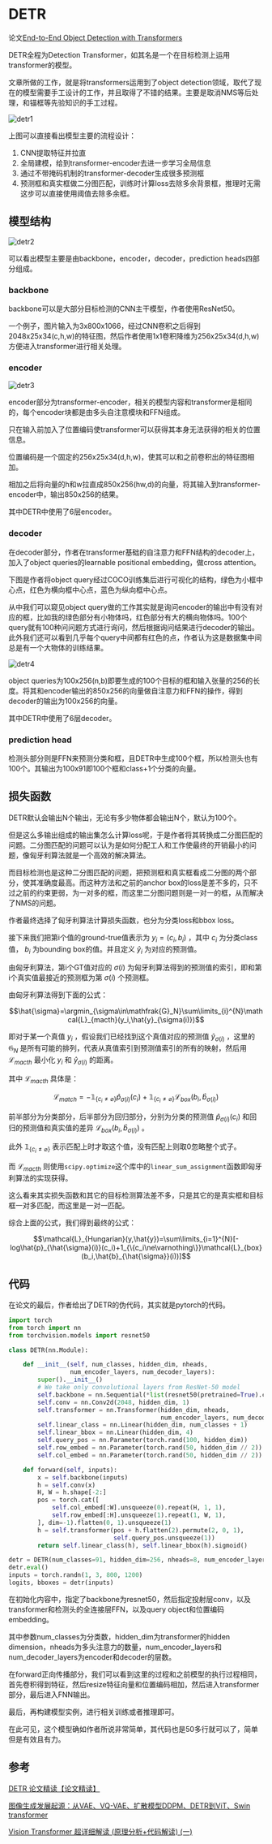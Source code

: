 # DETR

论文[End-to-End Object Detection with Transformers](https://arxiv.org/abs/2005.12872)

DETR全程为Detection Transformer，如其名是一个在目标检测上运用transformer的模型。

文章所做的工作，就是将transformers运用到了object detection领域，取代了现在的模型需要手工设计的工作，并且取得了不错的结果。主要是取消NMS等后处理，和锚框等先验知识的手工过程。

![detr1](./img/1.png)

上图可以直接看出模型主要的流程设计：

1. CNN提取特征并拉直
2. 全局建模，给到transformer-encoder去进一步学习全局信息
3. 通过不带掩码机制的transformer-decoder生成很多预测框
4. 预测框和真实框做二分图匹配，训练时计算loss去除多余背景框，推理时无需这步可以直接使用阈值去除多余框。

## 模型结构

![detr2](./img/2.png)

可以看出模型主要是由backbone，encoder，decoder，prediction heads四部分组成。

### backbone

backbone可以是大部分目标检测的CNN主干模型，作者使用ResNet50。

一个例子，图片输入为3x800x1066，经过CNN卷积之后得到2048x25x34(c,h,w)的特征图，然后作者使用1x1卷积降维为256x25x34(d,h,w)方便进入transformer进行相关处理。

### encoder

![detr3](./img/3.png)

encoder部分为transformer-encoder，相关的模型内容和transformer是相同的，每个encoder块都是由多头自注意模块和FFN组成。

只在输入前加入了位置编码使transformer可以获得其本身无法获得的相关的位置信息。

位置编码是一个固定的256x25x34(d,h,w)，使其可以和之前卷积出的特征图相加。

相加之后将向量的h和w拉直成850x256(hw,d)的向量，将其输入到transformer-encoder中，输出850x256的结果。

其中DETR中使用了6层encoder。

### decoder

在decoder部分，作者在transformer基础的自注意力和FFN结构的decoder上，加入了object queries的learnable positional embedding，做cross attention。

下图是作者将object query经过COCO训练集后进行可视化的结构，绿色为小框中心点，红色为横向框中心点，蓝色为纵向框中心点。

从中我们可以窥见object query做的工作其实就是询问encoder的输出中有没有对应的框，比如我的绿色部分有小物体吗，红色部分有大的横向物体吗。100个query就有100种问问题方式进行询问，然后根据询问结果进行decoder的输出。此外我们还可以看到几乎每个query中间都有红色的点，作者认为这是数据集中间总是有一个大物体的训练结果。

![detr4](./img/4.png)

object queries为100x256(n,b)即要生成的100个目标的框和输入张量的256的长度。将其和encoder输出的850x256的向量做自注意力和FFN的操作，得到decoder的输出为100x256的向量。

其中DETR中使用了6层decoder。

### prediction head

检测头部分则是FFN来预测分类和框，且DETR中生成100个框，所以检测头也有100个。其输出为100x91即100个框和class+1个分类的向量。

## 损失函数

DETR默认会输出N个输出，无论有多少物体都会输出N个，默认为100个。

但是这么多输出组成的输出集怎么计算loss呢，于是作者将其转换成二分图匹配的问题。二分图匹配的问题可以认为是如何分配工人和工作使最终的开销最小的问题，像匈牙利算法就是一个高效的解决算法。

而目标检测也是这种二分图匹配的问题，把预测框和真实框看成二分图的两个部分，使其准确度最高。而这种方法和之前的anchor box的loss是差不多的，只不过之前的约束更弱，为一对多的框，而这里二分图问题则是一对一的框，从而解决了NMS的问题。

作者最终选择了匈牙利算法计算损失函数，也分为分类loss和bbox loss。

接下来我们把第i个值的ground-true值表示为 $y_i=(c_i,b_i)$ ，其中 $c_i$ 为分类class值， $b_i$ 为bounding box的值。并且定义 $\hat{y}_i$ 为对应的预测值。

由匈牙利算法，第i个GT值对应的 $\sigma(i)$ 为匈牙利算法得到的预测值的索引，即和第i个真实值最接近的预测框为第 $\sigma(i)$ 个预测框。

由匈牙利算法得到下面的公式：

```math
\hat{\sigma}=\argmin_{\sigma\in\mathfrak{G}_N}\sum\limits_{i}^{N}\mathcal{L}_{macth}(y_i,\hat{y}_{\sigma(i)})
```

即对于某一个真值 $y_i$ ，假设我们已经找到这个真值对应的预测值 $\hat{y}_{\sigma(i)}$ ，这里的 $\mathfrak{G}_N$ 是所有可能的排列，代表从真值索引到预测值索引的所有的映射，然后用 $\mathcal{L}_{macth}$ 最小化 $y_i$ 和 $\hat{y}_{\sigma(i)}$ 的距离。

其中 $\mathcal{L}_{macth}$ 具体是：

```math
\mathcal{L}_{match}=-\mathbb{1}_{\{c_i\ne\varnothing\}}\hat{p}_{\sigma(i)}(c_i)+\mathbb{1}_{\{c_i\ne\varnothing\}}\mathcal{L}_{box}(b_i,\hat{b}_{\sigma(i)})
```

前半部分为分类部分，后半部分为回归部分，分别为分类的预测值 $\hat{p}_{\sigma(i)}(c_i)$ 和回归的预测值和真实值的差异 $\mathcal{L}_{box}(b_i,\hat{b}_{\sigma(i)})$ 。

此外 $\mathbb{1}_{\{c_i\ne\varnothing\}}$ 表示匹配上时才取这个值，没有匹配上则取0忽略整个式子。

而 $\mathcal{L}_{macth}$ 则使用`scipy.optimize`这个库中的`linear_sum_assignment`函数即匈牙利算法的实现获得。

这么看来其实损失函数和其它的目标检测算法差不多，只是其它的是真实框和目标框一对多匹配，而这里是一对一匹配。

综合上面的公式，我们得到最终的公式：

```math
\mathcal{L}_{Hungarian}(y,\hat{y})=\sum\limits_{i=1}^{N}[-log\hat{p}_{\hat{\sigma}(i)}(c_i)+1_{\{c_i\ne\varnothing\}}\mathcal{L}_{box}(b_i,\hat{b}_{\hat{\sigma}}(i))]
```

## 代码

在论文的最后，作者给出了DETR的伪代码，其实就是pytorch的代码。

```python
import torch
from torch import nn
from torchvision.models import resnet50

class DETR(nn.Module):

    def __init__(self, num_classes, hidden_dim, nheads,
                 num_encoder_layers, num_decoder_layers):
        super().__init__()
        # We take only convolutional layers from ResNet-50 model
        self.backbone = nn.Sequential(*list(resnet50(pretrained=True).children())[:-2])
        self.conv = nn.Conv2d(2048, hidden_dim, 1)
        self.transformer = nn.Transformer(hidden_dim, nheads,
                                          num_encoder_layers, num_decoder_layers)
        self.linear_class = nn.Linear(hidden_dim, num_classes + 1)
        self.linear_bbox = nn.Linear(hidden_dim, 4)
        self.query_pos = nn.Parameter(torch.rand(100, hidden_dim))
        self.row_embed = nn.Parameter(torch.rand(50, hidden_dim // 2))
        self.col_embed = nn.Parameter(torch.rand(50, hidden_dim // 2))

    def forward(self, inputs):
        x = self.backbone(inputs)
        h = self.conv(x)
        H, W = h.shape[-2:]
        pos = torch.cat([
            self.col_embed[:W].unsqueeze(0).repeat(H, 1, 1),
            self.row_embed[:H].unsqueeze(1).repeat(1, W, 1),
        ], dim=-1).flatten(0, 1).unsqueeze(1)
        h = self.transformer(pos + h.flatten(2).permute(2, 0, 1),
                             self.query_pos.unsqueeze(1))
        return self.linear_class(h), self.linear_bbox(h).sigmoid()

detr = DETR(num_classes=91, hidden_dim=256, nheads=8, num_encoder_layers=6, num_decoder_layers=6)
detr.eval()
inputs = torch.randn(1, 3, 800, 1200)
logits, bboxes = detr(inputs)
```

在初始化内容中，指定了backbone为resnet50，然后指定投射层conv，以及transformer和检测头的全连接层FFN，以及query object和位置编码embedding。

其中参数num_classes为分类数，hidden_dim为transformer的hidden dimension，nheads为多头注意力的数量，num_encoder_layers和num_decoder_layers为encoder和decoder的层数。

在forward正向传播部分，我们可以看到这里的过程和之前模型的执行过程相同，首先卷积得到特征，然后resize特征向量和位置编码相加，然后进入transformer部分，最后进入FNN输出。

最后，再构建模型实例，进行相关训练或者推理即可。

在此可见，这个模型确如作者所说非常简单，其代码也是50多行就可以了，简单但是有效且有力。

## 参考

[DETR 论文精读【论文精读】](https://www.bilibili.com/video/BV1GB4y1X72R/)

[图像生成发展起源：从VAE、VQ-VAE、扩散模型DDPM、DETR到ViT、Swin transformer](https://blog.csdn.net/v_JULY_v/article/details/130361959)

[Vision Transformer 超详细解读 (原理分析+代码解读) (一)](https://zhuanlan.zhihu.com/p/340149804)